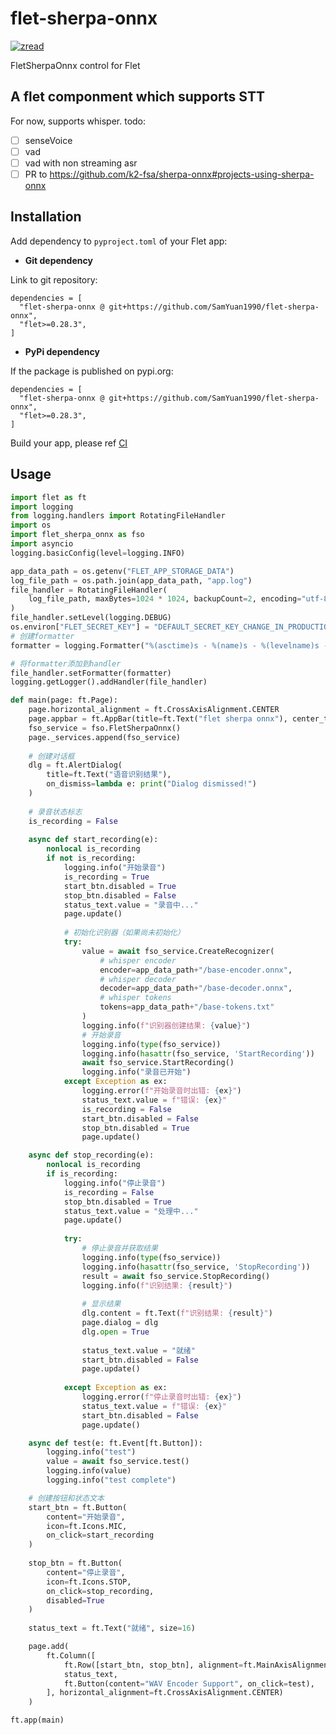# flet-sherpa-onnx

[![zread](https://img.shields.io/badge/Ask_Zread-_.svg?style=flat&color=00b0aa&labelColor=000000&logo=data%3Aimage%2Fsvg%2Bxml%3Bbase64%2CPHN2ZyB3aWR0aD0iMTYiIGhlaWdodD0iMTYiIHZpZXdCb3g9IjAgMCAxNiAxNiIgZmlsbD0ibm9uZSIgeG1sbnM9Imh0dHA6Ly93d3cudzMub3JnLzIwMDAvc3ZnIj4KPHBhdGggZD0iTTQuOTYxNTYgMS42MDAxSDIuMjQxNTZDMS44ODgxIDEuNjAwMSAxLjYwMTU2IDEuODg2NjQgMS42MDE1NiAyLjI0MDFWNC45NjAxQzEuNjAxNTYgNS4zMTM1NiAxLjg4ODEgNS42MDAxIDIuMjQxNTYgNS42MDAxSDQuOTYxNTZDNS4zMTUwMiA1LjYwMDEgNS42MDE1NiA1LjMxMzU2IDUuNjAxNTYgNC45NjAxVjIuMjQwMUM1LjYwMTU2IDEuODg2NjQgNS4zMTUwMiAxLjYwMDEgNC45NjE1NiAxLjYwMDFaIiBmaWxsPSIjZmZmIi8%2BCjxwYXRoIGQ9Ik00Ljk2MTU2IDEwLjM5OTlIMi4yNDE1NkMxLjg4ODEgMTAuMzk5OSAxLjYwMTU2IDEwLjY4NjQgMS42MDE1NiAxMS4wMzk5VjEzLjc1OTlDMS42MDE1NiAxNC4xMTM0IDEuODg4MSAxNC4zOTk5IDIuMjQxNTYgMTQuMzk5OUg0Ljk2MTU2QzUuMzE1MDIgMTQuMzk5OSA1LjYwMTU2IDE0LjExMzQgNS42MDE1NiAxMy43NTk5VjExLjAzOTlDNS42MDE1NiAxMC42ODY0IDUuMzE1MDIgMTAuMzk5OSA0Ljk2MTU2IDEwLjM5OTlaIiBmaWxsPSIjZmZmIi8%2BCjxwYXRoIGQ9Ik0xMy43NTg0IDEuNjAwMUgxMS4wMzg0QzEwLjY4NSAxLjYwMDEgMTAuMzk4NCAxLjg4NjY0IDEwLjM5ODQgMi4yNDAxVjQuOTYwMUMxMC4zOTg0IDUuMzEzNTYgMTAuNjg1IDUuNjAwMSAxMS4wMzg0IDUuNjAwMUgxMy43NTg0QzE0LjExMTkgNS42MDAxIDE0LjM5ODQgNS4zMTM1NiAxNC4zOTg0IDQuOTYwMVYyLjI0MDFDMTQuMzk4NCAxLjg4NjY0IDE0LjExMTkgMS42MDAxIDEzLjc1ODQgMS42MDAxWiIgZmlsbD0iI2ZmZiIvPgo8cGF0aCBkPSJNNCAxMkwxMiA0TDQgMTJaIiBmaWxsPSIjZmZmIi8%2BCjxwYXRoIGQ9Ik00IDEyTDEyIDQiIHN0cm9rZT0iI2ZmZiIgc3Ryb2tlLXdpZHRoPSIxLjUiIHN0cm9rZS1saW5lY2FwPSJyb3VuZCIvPgo8L3N2Zz4K&logoColor=ffffff)](https://zread.ai/SamYuan1990/flet_sherpa_onnx)

FletSherpaOnnx control for Flet

## A flet componment which supports STT
For now, supports whisper.
todo:
- [ ] senseVoice
- [ ] vad
- [ ] vad with non streaming asr
- [ ] PR to https://github.com/k2-fsa/sherpa-onnx#projects-using-sherpa-onnx

## Installation

Add dependency to `pyproject.toml` of your Flet app:

* **Git dependency**

Link to git repository:

```
dependencies = [
  "flet-sherpa-onnx @ git+https://github.com/SamYuan1990/flet-sherpa-onnx",
  "flet>=0.28.3",
]
```

* **PyPi dependency**  

If the package is published on pypi.org:

```
dependencies = [
  "flet-sherpa-onnx @ git+https://github.com/SamYuan1990/flet-sherpa-onnx",
  "flet>=0.28.3",
]
```

Build your app, please ref
[CI](.github/workflows/release.yml)

## Usage
```python
import flet as ft
import logging
from logging.handlers import RotatingFileHandler
import os
import flet_sherpa_onnx as fso
import asyncio
logging.basicConfig(level=logging.INFO)

app_data_path = os.getenv("FLET_APP_STORAGE_DATA")
log_file_path = os.path.join(app_data_path, "app.log")
file_handler = RotatingFileHandler(
    log_file_path, maxBytes=1024 * 1024, backupCount=2, encoding="utf-8"  # 1MB
)
file_handler.setLevel(logging.DEBUG)
os.environ["FLET_SECRET_KEY"] = "DEFAULT_SECRET_KEY_CHANGE_IN_PRODUCTION"
# 创建formatter
formatter = logging.Formatter("%(asctime)s - %(name)s - %(levelname)s - %(message)s")

# 将formatter添加到handler
file_handler.setFormatter(formatter)
logging.getLogger().addHandler(file_handler)

def main(page: ft.Page):
    page.horizontal_alignment = ft.CrossAxisAlignment.CENTER
    page.appbar = ft.AppBar(title=ft.Text("flet sherpa onnx"), center_title=True)
    fso_service = fso.FletSherpaOnnx()
    page._services.append(fso_service)
    
    # 创建对话框
    dlg = ft.AlertDialog(
        title=ft.Text("语音识别结果"),
        on_dismiss=lambda e: print("Dialog dismissed!")
    )
    
    # 录音状态标志
    is_recording = False
    
    async def start_recording(e):
        nonlocal is_recording
        if not is_recording:
            logging.info("开始录音")
            is_recording = True
            start_btn.disabled = True
            stop_btn.disabled = False
            status_text.value = "录音中..."
            page.update()
            
            # 初始化识别器（如果尚未初始化）
            try:
                value = await fso_service.CreateRecognizer(
                    # whisper encoder
                    encoder=app_data_path+"/base-encoder.onnx",
                    # whisper decoder
                    decoder=app_data_path+"/base-decoder.onnx",
                    # whisper tokens
                    tokens=app_data_path+"/base-tokens.txt"
                )
                logging.info(f"识别器创建结果: {value}")
                # 开始录音
                logging.info(type(fso_service))
                logging.info(hasattr(fso_service, 'StartRecording'))
                await fso_service.StartRecording()
                logging.info("录音已开始")
            except Exception as ex:
                logging.error(f"开始录音时出错: {ex}")
                status_text.value = f"错误: {ex}"
                is_recording = False
                start_btn.disabled = False
                stop_btn.disabled = True
                page.update()

    async def stop_recording(e):
        nonlocal is_recording
        if is_recording:
            logging.info("停止录音")
            is_recording = False
            stop_btn.disabled = True
            status_text.value = "处理中..."
            page.update()
            
            try:
                # 停止录音并获取结果
                logging.info(type(fso_service))
                logging.info(hasattr(fso_service, 'StopRecording'))
                result = await fso_service.StopRecording()
                logging.info(f"识别结果: {result}")
                
                # 显示结果
                dlg.content = ft.Text(f"识别结果: {result}")
                page.dialog = dlg
                dlg.open = True
                
                status_text.value = "就绪"
                start_btn.disabled = False
                page.update()
                
            except Exception as ex:
                logging.error(f"停止录音时出错: {ex}")
                status_text.value = f"错误: {ex}"
                start_btn.disabled = False
                page.update()

    async def test(e: ft.Event[ft.Button]):
        logging.info("test")
        value = await fso_service.test()
        logging.info(value)
        logging.info("test complete")

    # 创建按钮和状态文本
    start_btn = ft.Button(
        content="开始录音",
        icon=ft.Icons.MIC,
        on_click=start_recording
    )
    
    stop_btn = ft.Button(
        content="停止录音",
        icon=ft.Icons.STOP,
        on_click=stop_recording,
        disabled=True
    )
    
    status_text = ft.Text("就绪", size=16)

    page.add(
        ft.Column([
            ft.Row([start_btn, stop_btn], alignment=ft.MainAxisAlignment.CENTER),
            status_text,
            ft.Button(content="WAV Encoder Support", on_click=test),
        ], horizontal_alignment=ft.CrossAxisAlignment.CENTER)
    )

ft.app(main)
```
